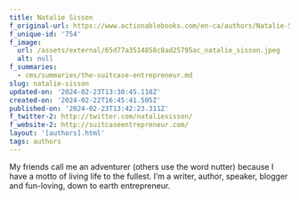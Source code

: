 ```yaml
---
title: Natalie Sisson
f_original-url: https://www.actionablebooks.com/en-ca/authors/Natalie-Sisson/
f_unique-id: '754'
f_image:
  url: /assets/external/65d77a3514858c8ad25795ac_natalie_sisson.jpeg
  alt: null
f_summaries:
  - cms/summaries/the-suitcase-entrepreneur.md
slug: natalie-sisson
updated-on: '2024-02-23T13:30:45.118Z'
created-on: '2024-02-22T16:45:41.505Z'
published-on: '2024-02-23T13:42:23.311Z'
f_twitter-2: http://twitter.com/nataliesisson/
f_website-2: http://suitcaseentrepreneur.com/
layout: '[authors].html'
tags: authors
---
```


My friends call me an adventurer (others use the word nutter) because I have a motto of living life to the fullest. I’m a writer, author, speaker, blogger and fun-loving, down to earth entrepreneur.
